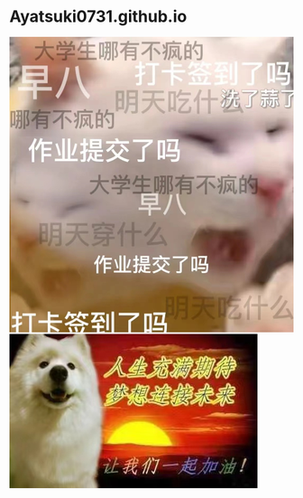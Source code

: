 # Ayatsuki0731.github.io
![image](https://github.com/Ayatsuki0731/Ayatsuki0731.github.io/blob/main/fafeng.jpg)
![image](https://github.com/Ayatsuki0731/Ayatsuki0731.github.io/blob/main/jiayou.jpg)
